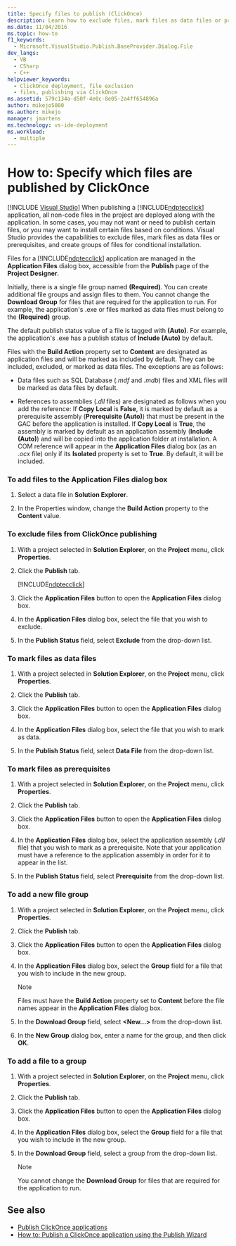 ```yaml
---
title: Specify files to publish (ClickOnce)
description: Learn how to exclude files, mark files as data files or prerequisites, and create groups for conditional installation for a ClickOnce application.
ms.date: 11/04/2016
ms.topic: how-to
f1_keywords: 
  - Microsoft.VisualStudio.Publish.BaseProvider.Dialog.File
dev_langs: 
  - VB
  - CSharp
  - C++
helpviewer_keywords: 
  - ClickOnce deployment, file exclusion
  - files, publishing via ClickOnce
ms.assetid: 579c134a-d50f-4e0c-8e05-2a4ff654896a
author: mikejo5000
ms.author: mikejo
manager: jmartens
ms.technology: vs-ide-deployment
ms.workload: 
  - multiple
---
```

# How to: Specify which files are published by ClickOnce

 [!INCLUDE [Visual Studio](~/includes/applies-to-version/vs-windows-only.md)]
When publishing a [!INCLUDE[ndptecclick](../deployment/includes/ndptecclick_md.md)] application, all non-code files in the project are deployed along with the application. In some cases, you may not want or need to publish certain files, or you may want to install certain files based on conditions. Visual Studio provides the capabilities to exclude files, mark files as data files or prerequisites, and create groups of files for conditional installation.

 Files for a [!INCLUDE[ndptecclick](../deployment/includes/ndptecclick_md.md)] application are managed in the **Application Files** dialog box, accessible from the **Publish** page of the **Project Designer**.

 Initially, there is a single file group named **(Required)**. You can create additional file groups and assign files to them. You cannot change the **Download Group** for files that are required for the application to run. For example, the application's .exe or files marked as data files must belong to the **(Required)** group.

 The default publish status value of a file is tagged with **(Auto)**. For example, the application's .exe has a publish status of **Include (Auto)** by default.

 Files with the **Build Action** property set to **Content** are designated as application files and will be marked as included by default. They can be included, excluded, or marked as data files. The exceptions are as follows:

- Data files such as SQL Database (*.mdf* and *.mdb*) files and XML files will be marked as data files by default.

- References to assemblies (*.dll* files) are designated as follows when you add the reference: If **Copy Local** is **False**, it is marked by default as a prerequisite assembly (**Prerequisite (Auto)**) that must be present in the GAC before the application is installed. If **Copy Local** is **True**, the assembly is marked by default as an application assembly (**Include (Auto)**) and will be copied into the application folder at installation. A COM reference will appear in the **Application Files** dialog box (as an *.ocx* file) only if its **Isolated** property is set to **True**. By default, it will be included.

### To add files to the Application Files dialog box

1. Select a data file in **Solution Explorer**.

2. In the Properties window, change the **Build Action** property to the **Content** value.

### To exclude files from ClickOnce publishing

1. With a project selected in **Solution Explorer**, on the **Project** menu, click **Properties**.

2. Click the **Publish** tab.

   [!INCLUDE[ndptecclick](../deployment/includes/dotnet-publish-tool.md)]

3. Click the **Application Files** button to open the **Application Files** dialog box.

4. In the **Application Files** dialog box, select the file that you wish to exclude.

5. In the **Publish Status** field, select **Exclude** from the drop-down list.

### To mark files as data files

1. With a project selected in **Solution Explorer**, on the **Project** menu, click **Properties**.

2. Click the **Publish** tab.

3. Click the **Application Files** button to open the **Application Files** dialog box.

4. In the **Application Files** dialog box, select the file that you wish to mark as data.

5. In the **Publish Status** field, select **Data File** from the drop-down list.

### To mark files as prerequisites

1. With a project selected in **Solution Explorer**, on the **Project** menu, click **Properties**.

2. Click the **Publish** tab.

3. Click the **Application Files** button to open the **Application Files** dialog box.

4. In the **Application Files** dialog box, select the application assembly (*.dll* file) that you wish to mark as a prerequisite. Note that your application must have a reference to the application assembly in order for it to appear in the list.

5. In the **Publish Status** field, select **Prerequisite** from the drop-down list.

### To add a new file group

1. With a project selected in **Solution Explorer**, on the **Project** menu, click **Properties**.

2. Click the **Publish** tab.

3. Click the **Application Files** button to open the **Application Files** dialog box.

4. In the **Application Files** dialog box, select the **Group** field for a file that you wish to include in the new group.

    > [!NOTE]
    > Files must have the **Build Action** property set to **Content** before the file names appear in the **Application Files** dialog box.

5. In the **Download Group** field, select **\<New...>** from the drop-down list.

6. In the **New Group** dialog box, enter a name for the group, and then click **OK**.

### To add a file to a group

1. With a project selected in **Solution Explorer**, on the **Project** menu, click **Properties**.

2. Click the **Publish** tab.

3. Click the **Application Files** button to open the **Application Files** dialog box.

4. In the **Application Files** dialog box, select the **Group** field for a file that you wish to include in the new group.

5. In the **Download Group** field, select a group from the drop-down list.

    > [!NOTE]
    > You cannot change the **Download Group** for files that are required for the application to run.

## See also
- [Publish ClickOnce applications](../deployment/publishing-clickonce-applications.md)
- [How to: Publish a ClickOnce application using the Publish Wizard](../deployment/how-to-publish-a-clickonce-application-using-the-publish-wizard.md)